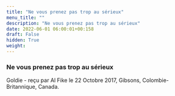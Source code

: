 ```yaml
---
title: "Ne vous prenez pas trop au sérieux"
menu_title: ""
description: "Ne vous prenez pas trop au sérieux"
date: 2022-06-01 06:00:01+00:158
draft: False
hidden: True
weight:
---
```

### Ne vous prenez pas trop au sérieux

Goldie - reçu par Al Fike le 22 Octobre 2017, Gibsons, Colombie-Britannique, Canada.



